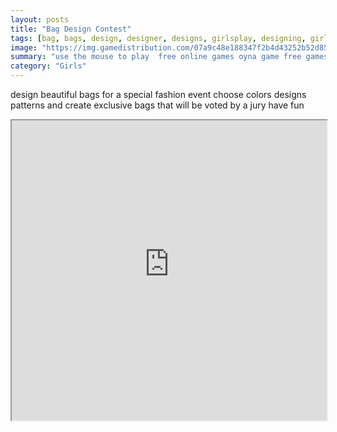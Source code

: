 ```yaml
---
layout: posts
title: "Bag Design Contest"
tags: [bag, bags, design, designer, designs, girlsplay, designing, girlsdressup, free, online, games, oyna, game, free, games, play, play, games]
image: "https://img.gamedistribution.com/07a9c48e188347f2b4d43252b52d8550-512x384.jpeg"
summary: "use the mouse to play  free online games oyna game free games play play games"
category: "Girls"
---
```


design beautiful bags for a special fashion event choose colors designs patterns and create exclusive bags that will be voted by a jury have fun

<iframe width="100%" height="480px;" src="https://html5.gamedistribution.com/07a9c48e188347f2b4d43252b52d8550/"></iframe>